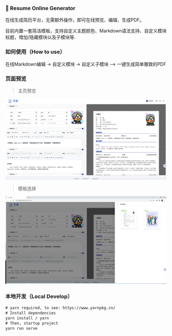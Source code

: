 ### 📑   Resume Online Generator
在线生成简历平台，无需额外操作，即可在线预览、编辑、生成PDF。

目前内置一套简洁模板，支持自定义主题颜色、Markdown语法支持、自定义模块标题，增加/隐藏模块以及子模块等.

### 如何使用（How to use）
在线Markdown编辑 -> 自定义模块 -> 自定义子模块 —> 一键生成简单雅致的PDF
### 页面预览
>主页预览
>
![img.png](src/assets/images/online.png)

> 模板选择
> 
![img.png](src/assets/images/template.png)

### 本地开发（Local Develop）

```shell
# yarn required, to see: https://www.yarnpkg.cn/
# Install dependencies
yarn install / yarn
# Then, startup project
yarn run serve
```
